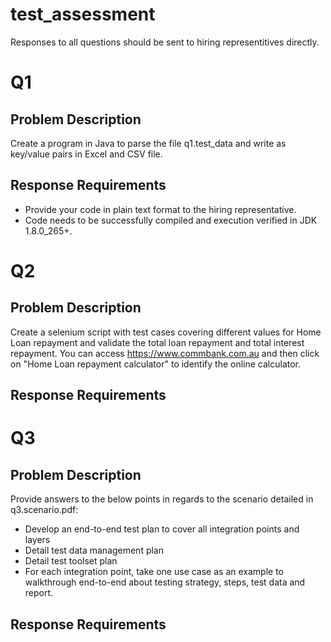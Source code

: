 # test_assessment
Responses to all questions should be sent to hiring representitives directly.

# Q1
## Problem Description
Create a program in Java to parse the file q1.test_data and write as key/value pairs in Excel and CSV file.

## Response Requirements
- Provide your code in plain text format to the hiring representative.
- Code needs to be successfully compiled and execution verified in JDK 1.8.0_265+.

# Q2
## Problem Description
Create a selenium script with test cases covering different values for Home Loan repayment and validate the total loan repayment and total interest repayment. You can access https://www.commbank.com.au and then click on "Home Loan repayment calculator" to identify the online calculator.

## Response Requirements


# Q3
## Problem Description
Provide answers to the below points in regards to the scenario detailed in q3.scenario.pdf:
- Develop an end-to-end test plan to cover all integration points and layers
- Detail test data management plan
- Detail test toolset plan
- For each integration point, take one use case as an example to walkthrough end-to-end about testing strategy, steps, test data and report.

## Response Requirements

